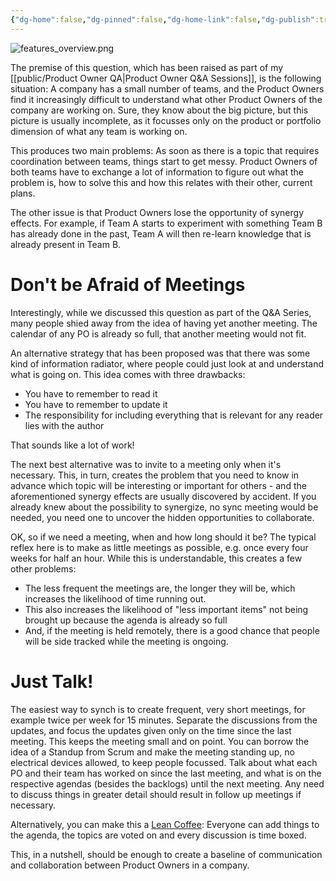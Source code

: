```yaml
---
{"dg-home":false,"dg-pinned":false,"dg-home-link":false,"dg-publish":true,"created-date":"2020-11-18T10:26:39","updated-date":"2025-05-05T17:44:22","type":"post","excerpt":"Syncing information between teams is hard - here is a simple idea on how to get started.","disabled rules":["header-increment","yaml-title","yaml-title-alias","file-name-heading"],"title":"How to sync information between teams?","dg-permalink":"po_qa/how-to-sync-between-teams/","tags":["ProductOwnership","ProductOwnerQA"],"dg-path":"How to sync information between teams?.md","permalink":"/po_qa/how-to-sync-between-teams/","dgPassFrontmatter":true}
---
```



![features_overview.png](/img/user/attachments/features_overview.png)

The premise of this question, which has been raised as part of my [[public/Product Owner QA\|Product Owner Q&A Sessions]], is the following situation: A company has a small number of teams, and the Product Owners find it increasingly difficult to understand what other Product Owners of the company are working on. Sure, they know about the big picture, but this picture is usually incomplete, as it focusses only on the product or portfolio dimension of what any team is working on.

This produces two main problems: As soon as there is a topic that requires coordination between teams, things start to get messy. Product Owners of both teams have to exchange a lot of information to figure out what the problem is, how to solve this and how this relates with their other, current plans.

The other issue is that Product Owners lose the opportunity of synergy effects.
For example, if Team A starts to experiment with something Team B has already done in the past, Team A will then re-learn knowledge that is already present in Team B.

# Don't be Afraid of Meetings

Interestingly, while we discussed this question as part of the Q&A Series, many people shied away from the idea of having yet another meeting. The calendar of any PO is already so full, that another meeting would not fit.

An alternative strategy that has been proposed was that there was some kind of information radiator, where people could just look at and understand what is going on. This idea comes with three drawbacks:

- You have to remember to read it
- You have to remember to update it
- The responsibility for including everything that is relevant for any reader lies with the author

That sounds like a lot of work!

The next best alternative was to invite to a meeting only when it's necessary.
This, in turn, creates the problem that you need to know in advance which topic will be interesting or important for others - and the aforementioned synergy effects are usually discovered by accident. If you already knew about the possibility to synergize, no sync meeting would be needed, you need one to uncover the hidden opportunities to collaborate.

OK, so if we need a meeting, when and how long should it be? The typical reflex here is to make as little meetings as possible, e.g. once every four weeks for half an hour. While this is understandable, this creates a few other problems:

- The less frequent the meetings are, the longer they will be, which increases
  the likelihood of time running out.
- This also increases the likelihood of "less important items" not being brought
  up because the agenda is already so full
- And, if the meeting is held remotely, there is a good chance that people will
  be side tracked while the meeting is ongoing.

# Just Talk!

The easiest way to synch is to create frequent, very short meetings, for example twice per week for 15 minutes. Separate the discussions from the updates, and focus the updates given only on the time since the last meeting. This keeps the meeting small and on point. You can borrow the idea of a Standup from Scrum and make the meeting standing up, no electrical devices allowed, to keep people focussed. Talk about what each PO and their team has worked on since the last meeting, and what is on the respective agendas (besides the backlogs) until the next meeting. Any need to discuss things in greater detail should result in follow up meetings if necessary.

Alternatively, you can make this a [Lean Coffee](https://agilecoffee.com/leancoffee/): Everyone can add things to the agenda, the topics are voted on and every discussion is time boxed.

This, in a nutshell, should be enough to create a baseline of communication and collaboration between Product Owners in a company.

